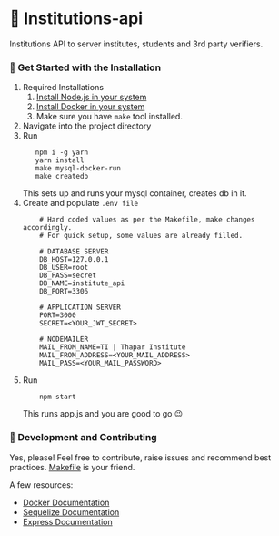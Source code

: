 #  📝 Institutions-api
Institutions API to server institutes, students and 3rd party verifiers. 

### :rocket: Get Started with the Installation 
1. Required Installations
    1. <a href="https://nodejs.org/en/download/">Install Node.js in your system</a>
    2. <a href="https://docs.docker.com/engine/install/">Install Docker in your system</a>
    3. Make sure you have ```make``` tool installed.
2. Navigate into the project directory
3. Run
    ```shell
       npm i -g yarn
       yarn install
       make mysql-docker-run
       make createdb
    ```
    This sets up and runs your mysql container, creates db in it.
4. Create and populate ```.env file```
    ```env
        # Hard coded values as per the Makefile, make changes accordingly.        
        # For quick setup, some values are already filled.

        # DATABASE SERVER
        DB_HOST=127.0.0.1
        DB_USER=root
        DB_PASS=secret
        DB_NAME=institute_api
        DB_PORT=3306

        # APPLICATION SERVER
        PORT=3000
        SECRET=<YOUR_JWT_SECRET>

        # NODEMAILER
        MAIL_FROM_NAME=TI | Thapar Institute
        MAIL_FROM_ADDRESS=<YOUR_MAIL_ADDRESS>
        MAIL_PASS=<YOUR_MAIL_PASSWORD>

    ```
5. Run
    ```shell
        npm start
    ```
    This runs app.js and you are good to go :wink:
    

### :purple_heart: Development and Contributing
Yes, please! Feel free to contribute, raise issues and recommend best practices.
<a href="https://github.com/jayantkatia/blogs-api/blob/main/Makefile"> Makefile</a> is your friend.

A few resources:
- [Docker Documentation](https://docs.docker.com/get-started/overview/)
- [Sequelize Documentation](https://sequelize.org/master/)
- [Express Documentation](https://expressjs.com/)
